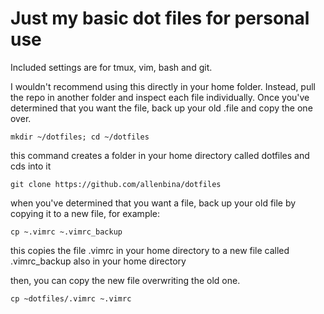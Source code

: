 # Just my basic dot files for personal use

Included settings are for tmux, vim, bash and git.

I wouldn't recommend using this directly in your home folder.  Instead, pull the repo in another folder and inspect each file individually.  Once you've determined that you want the file, back up your old .file and copy the one over.

`mkdir ~/dotfiles; cd ~/dotfiles`

this command creates a folder in your home directory called dotfiles and cds into it

`git clone https://github.com/allenbina/dotfiles`

when you've determined that you want a file, back up your old file by copying it to a new file, for example:

`cp ~.vimrc ~.vimrc_backup` 

this copies the file .vimrc in your home directory to a new file called .vimrc_backup also in your home directory

then, you can copy the new file overwriting the old one.  

`cp ~dotfiles/.vimrc ~.vimrc`
